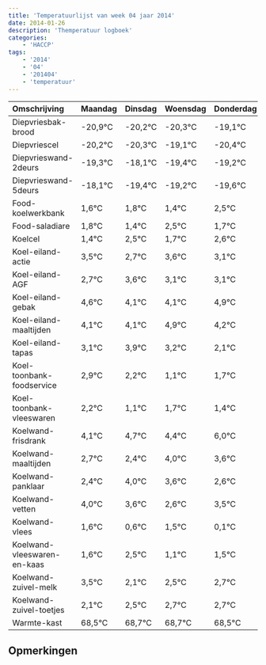 ```yaml
---
title: 'Temperatuurlijst van week 04 jaar 2014'
date: 2014-01-26
description: 'Themperatuur logboek'
categories:
    - 'HACCP'
tags:
    - '2014'
    - '04'
    - '201404'
    - 'temperatuur'
---
```

|Omschrijving|Maandag|Dinsdag|Woensdag|Donderdag|Vrijdag|Zaterdag|Zondag|
|:---|:---|:---|:---|:---|:---|:---|:---|
|Diepvriesbak-brood|-20,9°C|-20,2°C|-20,3°C|-19,1°C|-20,4°C|-20,2°C|-20,6°C|
|Diepvriescel|-20,2°C|-20,3°C|-19,1°C|-20,4°C|-20,2°C|-20,6°C|-19,5°C|
|Diepvrieswand-2deurs|-19,3°C|-18,1°C|-19,4°C|-19,2°C|-19,6°C|-18,5°C|-19,3°C|
|Diepvrieswand-5deurs|-18,1°C|-19,4°C|-19,2°C|-19,6°C|-18,5°C|-19,3°C|-18,4°C|
|Food-koelwerkbank|1,6°C|1,8°C|1,4°C|2,5°C|1,7°C|2,6°C|2,1°C|
|Food-saladiare|1,8°C|1,4°C|2,5°C|1,7°C|2,6°C|2,1°C|2,1°C|
|Koelcel|1,4°C|2,5°C|1,7°C|2,6°C|2,1°C|2,1°C|2,9°C|
|Koel-eiland-actie|3,5°C|2,7°C|3,6°C|3,1°C|3,1°C|3,9°C|3,2°C|
|Koel-eiland-AGF|2,7°C|3,6°C|3,1°C|3,1°C|3,9°C|3,2°C|2,1°C|
|Koel-eiland-gebak|4,6°C|4,1°C|4,1°C|4,9°C|4,2°C|3,1°C|3,7°C|
|Koel-eiland-maaltijden|4,1°C|4,1°C|4,9°C|4,2°C|3,1°C|3,7°C|3,4°C|
|Koel-eiland-tapas|3,1°C|3,9°C|3,2°C|2,1°C|2,7°C|2,4°C|4,0°C|
|Koel-toonbank-foodservice|2,9°C|2,2°C|1,1°C|1,7°C|1,4°C|3,0°C|2,6°C|
|Koel-toonbank-vleeswaren|2,2°C|1,1°C|1,7°C|1,4°C|3,0°C|2,6°C|1,6°C|
|Koelwand-frisdrank|4,1°C|4,7°C|4,4°C|6,0°C|5,6°C|4,6°C|5,5°C|
|Koelwand-maaltijden|2,7°C|2,4°C|4,0°C|3,6°C|2,6°C|3,5°C|2,1°C|
|Koelwand-panklaar|2,4°C|4,0°C|3,6°C|2,6°C|3,5°C|2,1°C|2,5°C|
|Koelwand-vetten|4,0°C|3,6°C|2,6°C|3,5°C|2,1°C|2,5°C|2,7°C|
|Koelwand-vlees|1,6°C|0,6°C|1,5°C|0,1°C|0,5°C|0,7°C|0,7°C|
|Koelwand-vleeswaren-en-kaas|1,6°C|2,5°C|1,1°C|1,5°C|1,7°C|1,7°C|1,5°C|
|Koelwand-zuivel-melk|3,5°C|2,1°C|2,5°C|2,7°C|2,7°C|2,5°C|2,1°C|
|Koelwand-zuivel-toetjes|2,1°C|2,5°C|2,7°C|2,7°C|2,5°C|2,1°C|3,6°C|
|Warmte-kast|68,5°C|68,7°C|68,7°C|68,5°C|68,1°C|69,6°C|69,5°C|

## Opmerkingen


